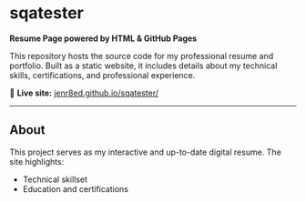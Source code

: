 # sqatester

**Resume Page powered by HTML & GitHub Pages**

This repository hosts the source code for my professional resume and portfolio. Built as a static website, it includes details about my technical skills, certifications, and professional experience.

🚀 **Live site:** [jenr8ed.github.io/sqatester/](https://jenr8ed.github.io/sqatester/)

---

## About

This project serves as my interactive and up-to-date digital resume. The site highlights:

- Technical skillset
- Education and certifications
